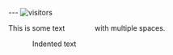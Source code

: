 --- ![visitors](https://visitor-badge.glitch.me/badge?page_id=mdnuruzzamanKALLOL&left_color=green&right_color=red)


This is some text&nbsp;&nbsp;&nbsp;&nbsp;&nbsp;&nbsp;&nbsp;&nbsp;&nbsp;&nbsp;&nbsp;&nbsp;&nbsp;&nbsp;&nbsp;with multiple spaces.

&nbsp;&nbsp;&nbsp;&nbsp;&nbsp;&nbsp;&nbsp;&nbsp;&nbsp;&nbsp;&nbsp;&nbsp;Indented text


